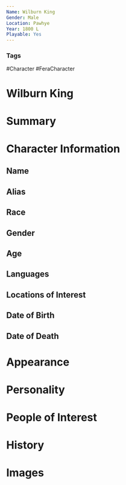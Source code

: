 ```yaml
---
Name: Wilburn King
Gender: Male
Location: Pawhye
Year: 1800 L
Playable: Yes
---
```


### Tags
#Character #FeraCharacter 

# Wilburn King


# Summary


# Character Information

## Name

## Alias

## Race

## Gender

## Age

## Languages

## Locations of Interest

## Date of Birth

## Date of Death

# Appearance

# Personality

# People of Interest

# History

# Images
